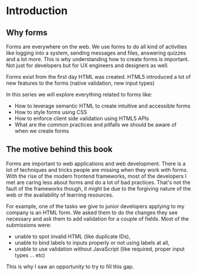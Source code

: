 # Introduction

## Why forms

Forms are everywhere on the web. We use forms to do all kind of activities like logging into a system, sending messages and files, answering quizzes and a lot more. This is why understanding how to create forms is important. Not just for developers but for UX engineers and designers as well.

Forms exist from the first day HTML was created. HTML5 introduced a lot of new features to the forms (native validation, new input types)

In this series we will explore everything related to forms like:

* How to leverage semantic HTML to create intuitive and accessible forms
* How to style forms using CSS
* How to enforce client side validation using HTML5 APIs
* What are the common practices and pitfalls we should be aware of when we create forms

## The motive behind this book

Forms are important to web applications and web development. There is a lot of techniques and tricks people are missing when they work with forms. With the rise of the modern frontend frameworks, most of the developers I met are caring less about forms and do a lot of bad practices. That's not the fault of the frameworks though, it might be due to the forgiving nature of the web or the availability of learning resources.

For example, one of the tasks we give to junior developers applying to my company is an HTML form. We asked them to do the changes they see necessary and ask them to add validation for a couple of fields. Most of the submissions were:

* unable to spot invalid HTML (like duplicate IDs),
* unable to bind labels to inputs properly or not using labels at all,
* unable to use validation without JavaScript (like required, proper input types ... etc)

This is why I saw an opportunity to try to fill this gap.